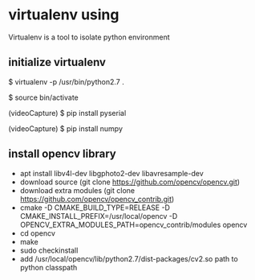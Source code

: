 # virtualenv using

Virtualenv is a tool to isolate python environment


## initialize virtualenv

$ virtualenv -p /usr/bin/python2.7 .

$ source bin/activate

(videoCapture) $ pip install pyserial

(videoCapture) $ pip install numpy


## install opencv library

* apt install libv4l-dev libgphoto2-dev libavresample-dev
* download source (git clone https://github.com/opencv/opencv.git)
* download extra modules (git clone https://github.com/opencv/opencv_contrib.git)
* cmake -D CMAKE_BUILD_TYPE=RELEASE -D CMAKE_INSTALL_PREFIX=/usr/local/opencv -D OPENCV_EXTRA_MODULES_PATH=opencv_contrib/modules opencv
* cd opencv
* make
* sudo checkinstall
* add /usr/local/opencv/lib/python2.7/dist-packages/cv2.so path to python classpath

